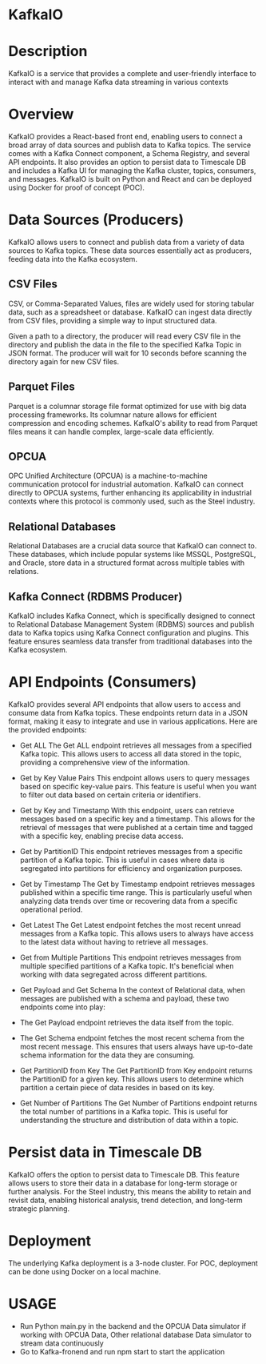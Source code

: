 # KafkaIO

# Description
KafkaIO is a service that provides a complete and user-friendly interface to interact with and manage Kafka data streaming in various contexts

# Overview

KafkaIO provides a React-based front end, enabling users to connect a broad array of data sources and publish data to Kafka topics. The service comes with a Kafka Connect component, a Schema Registry, and several API endpoints. It also provides an option to persist data to Timescale DB and includes a Kafka UI for managing the Kafka cluster, topics, consumers, and messages. KafkaIO is built on Python and React and can be deployed using Docker for proof of concept (POC).

# Data Sources (Producers)
KafkaIO allows users to connect and publish data from a variety of data sources to Kafka topics. These data sources essentially act as producers, feeding data into the Kafka ecosystem.

## CSV Files
CSV, or Comma-Separated Values, files are widely used for storing tabular data, such as a spreadsheet or database. KafkaIO can ingest data directly from CSV files, providing a simple way to input structured data.

Given a path to a directory, the producer will read every CSV file in the directory and publish the data in the file to the specified Kafka Topic in JSON format. The producer will wait for 10 seconds before scanning the directory again for new CSV files.

## Parquet Files
Parquet is a columnar storage file format optimized for use with big data processing frameworks. Its columnar nature allows for efficient compression and encoding schemes. KafkaIO's ability to read from Parquet files means it can handle complex, large-scale data efficiently.

## OPCUA
OPC Unified Architecture (OPCUA) is a machine-to-machine communication protocol for industrial automation. KafkaIO can connect directly to OPCUA systems, further enhancing its applicability in industrial contexts where this protocol is commonly used, such as the Steel industry.

## Relational Databases
Relational Databases are a crucial data source that KafkaIO can connect to. These databases, which include popular systems like MSSQL, PostgreSQL, and Oracle, store data in a structured format across multiple tables with relations.

## Kafka Connect (RDBMS Producer)
KafkaIO includes Kafka Connect, which is specifically designed to connect to Relational Database Management System (RDBMS) sources and publish data to Kafka topics using Kafka Connect configuration and plugins. This feature ensures seamless data transfer from traditional databases into the Kafka ecosystem.

# API Endpoints (Consumers)
KafkaIO provides several API endpoints that allow users to access and consume data from Kafka topics. These endpoints return data in a JSON format, making it easy to integrate and use in various applications. Here are the provided endpoints:

- Get ALL
The Get ALL endpoint retrieves all messages from a specified Kafka topic. This allows users to access all data stored in the topic, providing a comprehensive view of the information.

- Get by Key Value Pairs
This endpoint allows users to query messages based on specific key-value pairs. This feature is useful when you want to filter out data based on certain criteria or identifiers.

- Get by Key and Timestamp
With this endpoint, users can retrieve messages based on a specific key and a timestamp. This allows for the retrieval of messages that were published at a certain time and tagged with a specific key, enabling precise data access.

- Get by PartitionID
This endpoint retrieves messages from a specific partition of a Kafka topic. This is useful in cases where data is segregated into partitions for efficiency and organization purposes.

- Get by Timestamp
The Get by Timestamp endpoint retrieves messages published within a specific time range. This is particularly useful when analyzing data trends over time or recovering data from a specific operational period.

- Get Latest
The Get Latest endpoint fetches the most recent unread messages from a Kafka topic. This allows users to always have access to the latest data without having to retrieve all messages.

- Get from Multiple Partitions
This endpoint retrieves messages from multiple specified partitions of a Kafka topic. It's beneficial when working with data segregated across different partitions.

- Get Payload and Get Schema
In the context of Relational data, when messages are published with a schema and payload, these two endpoints come into play:

- The Get Payload endpoint retrieves the data itself from the topic.

- The Get Schema endpoint fetches the most recent schema from the most recent message. This ensures that users always have up-to-date schema information for the data they are consuming.

- Get PartitionID from Key
The Get PartitionID from Key endpoint returns the PartitionID for a given key. This allows users to determine which partition a certain piece of data resides in based on its key.

- Get Number of Partitions
The Get Number of Partitions endpoint returns the total number of partitions in a Kafka topic. This is useful for understanding the structure and distribution of data within a topic.


# Persist data in Timescale DB
KafkaIO offers the option to persist data to Timescale DB. This feature allows users to store their data in a database for long-term storage or further analysis. For the Steel industry, this means the ability to retain and revisit data, enabling historical analysis, trend detection, and long-term strategic planning.

# Deployment
The underlying Kafka deployment is a 3-node cluster. For POC, deployment can be done using Docker on a local machine.


# USAGE
- Run Python main.py in the backend and the OPCUA Data simulator if working with OPCUA Data, Other relational database Data simulator to stream data continuously
- Go to Kafka-fronend and run npm start to start the application

